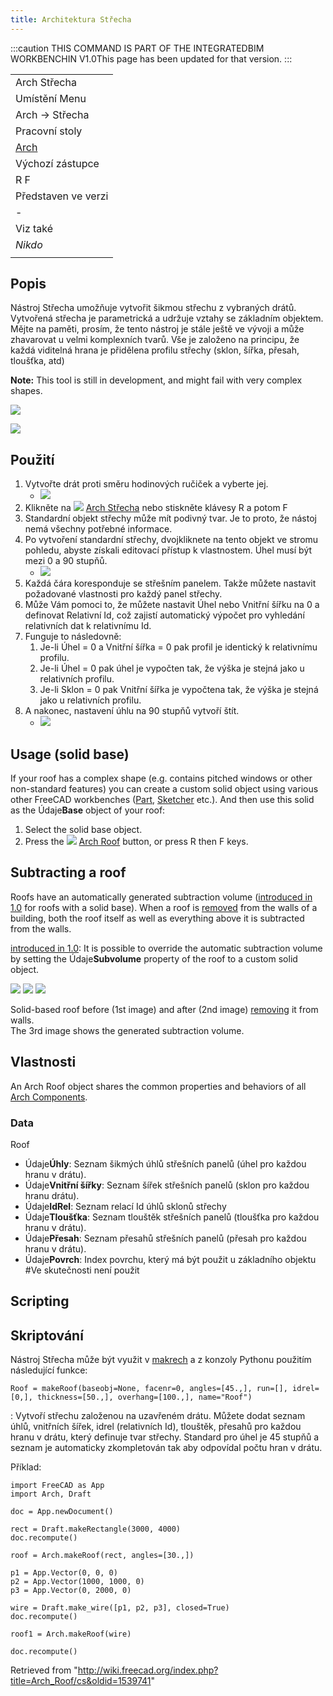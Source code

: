 ```yaml
---
title: Architektura Střecha
---
```


:::caution
THIS COMMAND IS PART OF THE INTEGRATEDBIM WORKBENCHIN V1.0This page has been updated for that version.
:::

|                                                |
| ---------------------------------------------- |
| Arch Střecha                                   |
| Umístění Menu                                  |
| Arch → Střecha                                 |
| Pracovní stoly                                 |
| [Arch](/Arch_Workbench/cs "Arch Workbench/cs") |
| Výchozí zástupce                               |
| R F                                            |
| Představen ve verzi                            |
| -                                              |
| Viz také                                       |
| _Nikdo_                                        |
|                                                |

## Popis

Nástroj Střecha umožňuje vytvořit šikmou střechu z vybraných drátů. Vytvořená střecha je parametrická a udržuje vztahy se základním objektem. Mějte na paměti, prosím, že tento nástroj je stále ještě ve vývoji a může zhavarovat u velmi komplexních tvarů. Vše je založeno na principu, že každá viditelná hrana je přidělena profilu střechy (sklon, šířka, přesah, tloušťka, atd)

**Note:** This tool is still in development, and might fail with very complex shapes.

![](/images/RoofExample.png)

![](/images/RoofExample.png)

## Použití

1. Vytvořte drát proti směru hodinových ručiček a vyberte jej.
   - ![](/images/CounterclockwiseWire.png)
2. Klikněte na ![](/images/Arch_Roof.png) [Arch Střecha](/Arch_Roof "Arch Roof") nebo stiskněte klávesy R a potom F
3. Standardní objekt střechy může mít podivný tvar. Je to proto, že nástoj nemá všechny potřebné informace.
4. Po vytvoření standardní střechy, dvojkliknete na tento objekt ve stromu pohledu, abyste získali editovací přístup k vlastnostem. Úhel musí být mezi 0 a 90 stupňů.
   - ![](/images/RoofTable.png)
5. Každá čára koresponduje se střešním panelem. Takže můžete nastavit požadované vlastnosti pro každý panel střechy.
6. Může Vám pomoci to, že můžete nastavit Úhel nebo Vnitřní šířku na 0 a definovat Relativní Id, což zajistí automatický výpočet pro vyhledání relativních dat k relativnímu Id.
7. Funguje to následovně:
   1. Je-li Úhel = 0 a Vnitřní šířka = 0 pak profil je identický k relativnímu profilu.
   2. Je-li Úhel = 0 pak úhel je vypočten tak, že výška je stejná jako u relativních profilu.
   3. Je-li Sklon = 0 pak Vnitřní šířka je vypočtena tak, že výška je stejná jako u relativních profilu.
8. A nakonec, nastavení úhlu na 90 stupňů vytvoří štít.
   - ![](/images/RoofProfil.png)

## Usage (solid base)

If your roof has a complex shape (e.g. contains pitched windows or other non-standard features) you can create a custom solid object using various other FreeCAD workbenches ([Part](/Part_Workbench "Part Workbench"), [Sketcher](/Sketcher_Workbench "Sketcher Workbench") etc.). And then use this solid as the Údaje**Base** object of your roof:

1. Select the solid base object.
2. Press the ![](/images/Arch_Roof.svg) [Arch Roof](/Arch_Roof "Arch Roof") button, or press R then F keys.

## Subtracting a roof

Roofs have an automatically generated subtraction volume ([introduced in 1.0](/Release_notes_1.0 "Release notes 1.0") for roofs with a solid base). When a roof is [removed](/Arch_Remove "Arch Remove") from the walls of a building, both the roof itself as well as everything above it is subtracted from the walls.

[introduced in 1.0](/Release_notes_1.0 "Release notes 1.0"): It is possible to override the automatic subtraction volume by setting the Údaje**Subvolume** property of the roof to a custom solid object.

![](/images/Arch_Roof_Subtract_Default.png) ![](/images/Arch_Roof_Subtract_Subvolume.png) ![](/images/Arch_Roof_Subvolume_Example.png)

Solid-based roof before (1st image) and after (2nd image) [removing](/Arch_Remove "Arch Remove") it from walls.  
The 3rd image shows the generated subtraction volume.

## Vlastnosti

An Arch Roof object shares the common properties and behaviors of all [Arch Components](/Arch_Component "Arch Component").

### Data

Roof

- Údaje**Úhly**: Seznam šikmých úhlů střešních panelů (úhel pro každou hranu v drátu).
- Údaje**Vnitřní šířky**: Seznam šířek střešních panelů (sklon pro každou hranu drátu).
- Údaje**IdRel**: Seznam relací Id úhlů sklonů střechy
- Údaje**Tloušťka**: Seznam tlouštěk střešních panelů (tloušťka pro každou hranu v drátu).
- Údaje**Přesah**: Seznam přesahů střešních panelů (přesah pro každou hranu v drátu).
- Údaje**Povrch**: Index povrchu, který má být použit u základního objektu #Ve skutečnosti není použit

## Scripting

## Skriptování

Nástroj Střecha může být využit v [makrech](/Macros "Macros") a z konzoly Pythonu použitím následující funkce:

```
Roof = makeRoof(baseobj=None, facenr=0, angles=[45.,], run=[], idrel=[0,], thickness=[50.,], overhang=[100.,], name="Roof")

```

: Vytvoří střechu založenou na uzavřeném drátu. Můžete dodat seznam úhlů, vnitřních šířek, idrel (relativních Id), tlouštěk, přesahů pro každou hranu v drátu, který definuje tvar střechy. Standard pro úhel je 45 stupňů a seznam je automaticky zkompletován tak aby odpovídal počtu hran v drátu.

Příklad:

```
import FreeCAD as App
import Arch, Draft

doc = App.newDocument()

rect = Draft.makeRectangle(3000, 4000)
doc.recompute()

roof = Arch.makeRoof(rect, angles=[30.,])

p1 = App.Vector(0, 0, 0)
p2 = App.Vector(1000, 1000, 0)
p3 = App.Vector(0, 2000, 0)

wire = Draft.make_wire([p1, p2, p3], closed=True)
doc.recompute()

roof1 = Arch.makeRoof(wire)

doc.recompute()

```

Retrieved from "<http://wiki.freecad.org/index.php?title=Arch_Roof/cs&oldid=1539741>"
